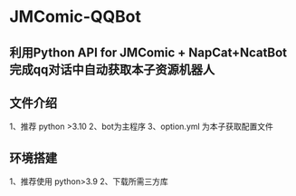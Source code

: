 # JMComic-QQBot
利用Python API for JMComic + NapCat+NcatBot完成qq对话中自动获取本子资源机器人
---
## 文件介绍
1、推荐 python >3.10 
2、bot为主程序
3、option.yml 为本子获取配置文件
## 环境搭建
1、推荐使用 python>3.9
2、下载所需三方库 


